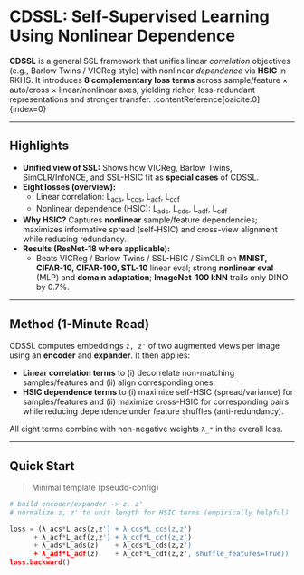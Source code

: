 
# CDSSL: Self-Supervised Learning Using Nonlinear Dependence

**CDSSL** is a general SSL framework that unifies linear *correlation* objectives (e.g., Barlow Twins / VICReg style) with nonlinear *dependence* via **HSIC** in RKHS. It introduces **8 complementary loss terms** across sample/feature × auto/cross × linear/nonlinear axes, yielding richer, less-redundant representations and stronger transfer. :contentReference[oaicite:0]{index=0}

---

## Highlights
- **Unified view of SSL:** Shows how VICReg, Barlow Twins, SimCLR/InfoNCE, and SSL-HSIC fit as **special cases** of CDSSL.  
- **Eight losses (overview):**
  - Linear correlation: L<sub>acs</sub>, L<sub>ccs</sub>, L<sub>acf</sub>, L<sub>ccf</sub>
  - Nonlinear dependence (HSIC): L<sub>ads</sub>, L<sub>cds</sub>, L<sub>adf</sub>, L<sub>cdf</sub>
- **Why HSIC?** Captures **nonlinear** sample/feature dependencies; maximizes informative spread (self-HSIC) and cross-view alignment while reducing redundancy.  
- **Results (ResNet-18 where applicable):**
  - Beats VICReg / Barlow Twins / SSL-HSIC / SimCLR on **MNIST, CIFAR-10, CIFAR-100, STL-10** linear eval; strong **nonlinear eval** (MLP) and **domain adaptation**; **ImageNet-100 kNN** trails only DINO by 0.7%.  

---

## Method (1-Minute Read)
CDSSL computes embeddings `z, z'` of two augmented views per image using an **encoder** and **expander**. It then applies:

- **Linear correlation terms** to (i) decorrelate non-matching samples/features and (ii) align corresponding ones.  
- **HSIC dependence terms** to (i) maximize self-HSIC (spread/variance) for samples/features and (ii) maximize cross-HSIC for corresponding pairs while reducing dependence under feature shuffles (anti-redundancy).

All eight terms combine with non-negative weights `λ_*` in the overall loss.

---

## Quick Start
> Minimal template (pseudo-config)

```python
# build encoder/expander -> z, z'
# normalize z, z' to unit length for HSIC terms (empirically helpful)

loss = (λ_acs*L_acs(z,z') + λ_ccs*L_ccs(z,z')
      + λ_acf*L_acf(z,z') + λ_ccf*L_ccf(z,z')
      + λ_ads*L_ads(z)    + λ_cds*L_cds(z,z')
      + λ_adf*L_adf(z)    + λ_cdf*L_cdf(z,z', shuffle_features=True))
loss.backward()
